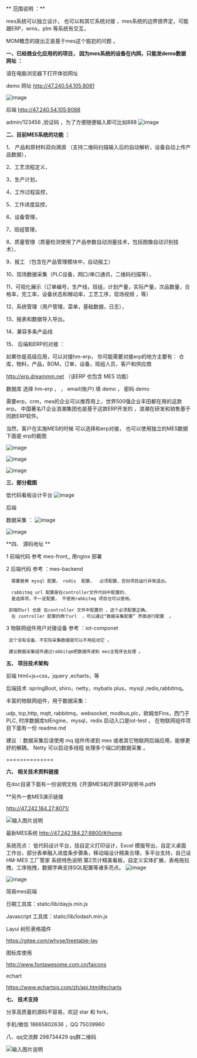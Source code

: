 ** 范围说明 ：** 

mes系统可以独立设计， 也可以和其它系统对接 ，mes系统的边界很界定，可能跟ERP，wms，plm 等系统有交互，

MOM概念的提出正是基于mes这个尴尬的问题 。


**一、已经商业化应用的的项目， 因为mes系统的设备在内网，只能发demo数据网址 ：** 

请在电脑浏览器下打开体验网址

demo  网址 http://47.240.54.105:8081

![image](https://user-images.githubusercontent.com/2752431/233421635-001b7fcf-738c-4876-b003-5296720bccba.png)


后端  http://47.240.54.105:8088 

 admin/123456   ,验证码 ，为了方便随便输入即可比如888
![image](https://user-images.githubusercontent.com/2752431/233422474-b7195d69-4d1d-4d12-9d5f-46e6e50f00ff.png)


**二、目前MES系统的功能 ：** 

1、 产品和原材料双向溯源 （支持二维码扫描输入后的自动解析，设备自动上传产品数据），

2、工艺流程定义，

3、生产计划， 

4、工作过程监控，

5、工作进度监控，

6、设备管理，

7、班组管理，

8、质量管理（质量检测使用了产品参数自动测量技术，包括图像自动识别技术）、

9、报工 （包含在产品管理模块中，自动报工）

10、现场数据采集（PLC设备，网口/串口通讯，二维码扫描等），

11、可视化展示（订单编号，生产线，班组，计划产量，实际产量，次品数量，合格率，完工率，设备状态和稼动率，工艺工序，现场视频 ，等）

12、系统管理（用户管理，菜单，基础数据，日志），

13、报表和数据导入导出。

14、兼容多条产品线 

15、 后端和ERP的对接 ：

如果你是高级应用，可以对接hm-erp，
你可能需要对接erp的地方主要有：
仓库，物料，产品，BOM，订单，设备，班组人员，客户和供应商

http://erp.dreammm.net
（该ERP 也包含 MES 功能）

数据库  选择 hm-erp ，
  ，  email(账户) 填 demo ， 密码 demo

 需要erp，crm，mes的企业可以推荐用上，世界500强企业丰田都在用的这款erp。
 中国著名IT企业浪潮集团也是基于这款ERP开发的 ，浪潮在研发和销售基于同款ERP软件。

当然，客户在实施MES的时候 可以选择和erp对接， 也可以使用独立的MES数据 
下面是 erp的截图  

![image](https://user-images.githubusercontent.com/2752431/233422942-3fde1889-be7d-4471-bad1-75b81ea3f0c2.png)


![image](https://user-images.githubusercontent.com/2752431/233422813-fbdf8d77-c0a5-4535-8bf4-e140ab1019b1.png)

![image](https://user-images.githubusercontent.com/2752431/233423116-75177eb3-4c41-48fd-bf33-e96657ed7686.png)


**三、部分截图**

低代码看板设计平台
![image](https://user-images.githubusercontent.com/2752431/233423611-21a11b83-8e48-4426-bf20-c90f58ae1397.png)


后端


数据采集 ：
![image](https://user-images.githubusercontent.com/2752431/233423917-1529d1cb-a9d6-4e53-9cfa-a4a02a430e5b.png)


![image](https://user-images.githubusercontent.com/2752431/233424095-e010c982-914b-4954-be08-03c8a5e3047f.png)


**四、 源码地址 **


1     前端代码 参考 mes-front,,  用nginx 部署

2   后端代码 参考 ：mes-backend  


      需要替换 mysql 配置， redis  配置，  必须配置，否则项目运行异常退出。

      rabbitmq url 配置是在controller文件代码中配置的，
      是选择项，不一定配置， 不使用rabbitmq 项目也可以使用。

     前端的url 也是 在controller 文件中配置的 ，这个必须配置正确。
      在 controller 配置的两个url  ，可以通过“数据采集配置” 界面进行配置  。

3   物联网组件用户对接设备  参考  ：iot-componet

     这个没有设备，不实际采集数据就可以不用启动它 。
     
     建议数据采集组件通过rabbitqm把数据传递到 mes主程序去处理 。
     

**五、 项目技术架构**

前端    html+js+css，jquery ,echarts，等

后端技术 :springBoot, shiro，netty，mybatis plus，mysql ,redis,rabbitmq。

丰富的物联网组件，用于数据采集：

udp, tcp,http, mqtt, rabbitmq，websocket, modbus,plc，欧姆龙Fins，西门子 PLC,
时序数据库tdEngine，mysql，redis
启动入口是iot-test ，
在物联网组件项目下面有一份 readme.md

建议 ：数据采集后请使用 mq 组件传递到 mes 或者其它物联网后端应用，能够更好的解耦。
Netty 可以启动多线程 处理多个端口的数据采集 。

==============

**六、 相关技术资料链接**

在doc目录下面有一份说明文档《开源MES和开源ERP说明书.pdf》


**另外一套MES演示链接 

http://47.242.184.27:8071/

![输入图片说明](images/other-mes.png)



最新MES系统 
http://47.242.184.27:8800/#/home

系统亮点：
低代码设计平台，括自定义打印设计，Excel 模版导出，自定义桌面工作台，部分表单融入进度条步骤条，移动端设计精美合理，多平台支持，自己设
HM-MES 工厂管家 系统特色说明 第2页计精美看板，自定义实体扩展，表格拖拉拽，工序拖拽，数据字典支持SQL配置等诸多亮点。
![image](https://user-images.githubusercontent.com/2752431/233425058-fbd54646-5749-4d7e-b5d5-3f0957e609aa.png)


![image](https://user-images.githubusercontent.com/2752431/233425327-89c4a4cf-1d2a-4ba3-adec-a26e68470aa9.png)



简易mes前端

日期工具库：static/lib/dayjs.min.js

Javascript 工具库：static/lib/lodash.min.js

Layui 树形表格插件

https://gitee.com/whvse/treetable-lay

图标库使用

http://www.fontawesome.com.cn/faicons

echart

https://www.echartsjs.com/zh/api.html#echarts


**七、  技术支持**

 分享高质量的源码不容易，欢迎 star 和 fork，

手机/微信 18665802636 ，QQ 75039960

八、qq交流群 298734429 
qq群二维码 

![输入图片说明](images/image-qq%E7%BE%A4%E4%BA%8C%E7%BB%B4%E7%A0%81.png)
